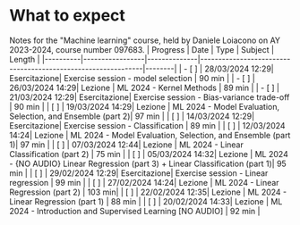 # What to expect
Notes for the "Machine learning" course, held by Daniele Loiacono on AY 2023-2024, course number 097683.
| Progress | Date            | Type         | Subject                                                      | Length |
|----------|-----------------|--------------|--------------------------------------------------------------|--------|
| - [ ]      | 28/03/2024 12:29| Esercitazione| Exercise session - model selection                          | 90 min |
| - [ ]      | 26/03/2024 14:29| Lezione      | ML 2024 - Kernel Methods                                     | 89 min |
| - [ ]      | 21/03/2024 12:29| Esercitazione| Exercise session - Bias-variance trade-off                   | 90 min |
| [ ]      | 19/03/2024 14:29| Lezione      | ML 2024 - Model Evaluation, Selection, and Ensemble (part 2)| 97 min |
| [ ]      | 14/03/2024 12:29| Esercitazione| Exercise session - Classification                            | 89 min |
| [ ]      | 12/03/2024 14:24| Lezione      | ML 2024 - Model Evaluation, Selection, and Ensemble (part 1)| 97 min |
| [ ]      | 07/03/2024 12:44| Lezione      | ML 2024 - Linear Classification (part 2)                    | 75 min |
| [ ]      | 05/03/2024 14:32| Lezione      | ML 2024 - {NO AUDIO} Linear Regression (part 3) + Linear Classification (part 1)| 95 min |
| [ ]      | 29/02/2024 12:29| Esercitazione| Exercise session - Linear regression                         | 99 min |
| [ ]      | 27/02/2024 14:24| Lezione      | ML 2024 - Linear Regression (part 2)                         | 103 min|
| [ ]      | 22/02/2024 12:35| Lezione      | ML 2024 - Linear Regression (part 1)                         | 88 min |
| [ ]      | 20/02/2024 14:33| Lezione      | ML 2024 - Introduction and Supervised Learning [NO AUDIO]    | 92 min |
